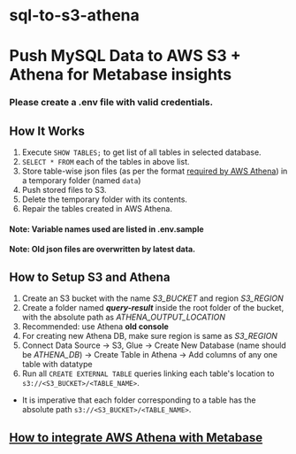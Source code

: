 # sql-to-s3-athena

# Push MySQL Data to AWS S3 + Athena for Metabase insights

### Please create a .env file with valid credentials.

## How It Works

<ol>
  <li>
    Execute <code>SHOW TABLES;</code> to get list of all tables in selected database.
  </li>
  <li>
    <code>SELECT * FROM</code> each of the tables in above list.
  </li>
  <li>
    Store table-wise json files (as per the format <a href="https://stackoverflow.com/questions/42034094/store-multiple-elements-in-json-files-in-aws-athena">required by AWS Athena</a>) in a temporary folder (named <code>data</code>)
  </li>
  <li>
    Push stored files to S3.
  </li>
  <li>
    Delete the temporary folder with its contents.
  </li>
  <li>
    Repair the tables created in AWS Athena.
  </li>
</ol>

#### Note: Variable names used are listed in .env.sample

#### Note: Old json files are overwritten by latest data.

## How to Setup S3 and Athena

1. Create an S3 bucket with the name *S3_BUCKET* and region *S3_REGION*
2. Create a folder named ***query-result*** inside the root folder of the bucket, with the absolute path as *ATHENA_OUTPUT_LOCATION*
3. Recommended: use Athena **old console**
4. For creating new Athena DB, make sure region is same as *S3_REGION*
5. Connect Data Source → S3, Glue → Create New Database (name should be *ATHENA_DB*) → Create Table in Athena → Add columns of any one table with datatype
6. Run all `CREATE EXTERNAL TABLE` queries linking each table's location to `s3://<S3_BUCKET>/<TABLE_NAME>`.
* It is imperative that each folder corresponding to a table has the absolute path `s3://<S3_BUCKET>/<TABLE_NAME>`.

## [How to integrate AWS Athena with Metabase](https://github.com/dacort/metabase-athena-driver)
